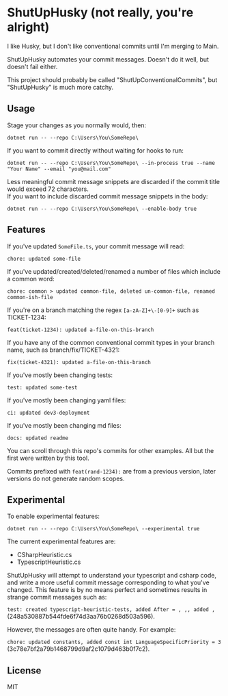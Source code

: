 # ShutUpHusky (not really, you're alright)

I like Husky, but I don't like conventional commits until I'm merging to Main.

ShutUpHusky automates your commit messages. Doesn't do it well, but doesn't fail either.

This project should probably be called "ShutUpConventionalCommits", but "ShutUpHusky" is much more catchy.

## Usage

Stage your changes as you normally would, then:

`dotnet run -- --repo C:\Users\You\SomeRepo\`

If you want to commit directly without waiting for hooks to run:

`dotnet run -- --repo C:\Users\You\SomeRepo\ --in-process true --name "Your Name" --email "you@mail.com"`

Less meaningful commit message snippets are discarded if the commit title would exceed 72 characters.  
If you want to include discarded commit message snippets in the body:

`dotnet run -- --repo C:\Users\You\SomeRepo\ --enable-body true`

## Features

If you've updated `SomeFile.ts`, your commit message will read:

`chore: updated some-file`

If you've updated/created/deleted/renamed a number of files which include a common word:

`chore: common > updated common-file, deleted un-common-file, renamed common-ish-file`

If you're on a branch matching the regex `[a-zA-Z]+\-[0-9]+` such as TICKET-1234:

`feat(ticket-1234): updated a-file-on-this-branch`

If you have any of the common conventional commit types in your branch name, such as branch/fix/TICKET-4321:

`fix(ticket-4321): updated a-file-on-this-branch`

If you've mostly been changing tests:

`test: updated some-test`

If you've mostly been changing yaml files:

`ci: updated dev3-deployment`

If you've mostly been changing md files:

`docs: updated readme`

You can scroll through this repo's commits for other examples. All but the first were written by this tool.

Commits prefixed with `feat(rand-1234):` are from a previous version, later versions do not generate random scopes.

## Experimental

To enable experimental features:

`dotnet run -- --repo C:\Users\You\SomeRepo\ --experimental true`

The current experimental features are:
* CSharpHeuristic.cs
* TypescriptHeuristic.cs

ShutUpHusky will attempt to understand your typescript and csharp code, and write a more useful commit message
corresponding to what you've changed. This feature is by no means perfect and sometimes results in strange commit
messages such as:

`test: created typescript-heuristic-tests, added After = , ,, added ,` (248a530887b544fde6f74d3aa76b0268d503a596).

However, the messages are often quite handy. For example:

`chore: updated constants, added const int LanguageSpecificPriority = 3` (3c78e7bf2a79b1468799d9af2c1079d463b0f7c2).

## License

MIT
